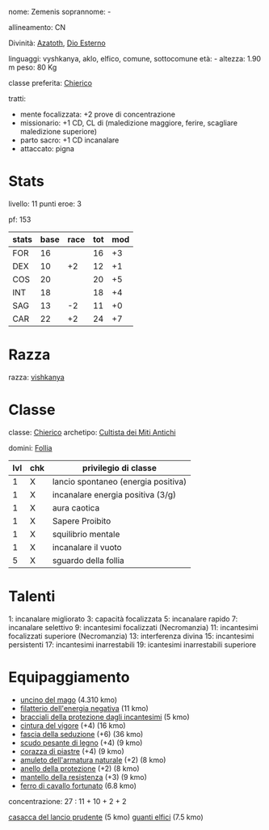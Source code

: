 nome: Zemenis
soprannome: -

allineamento: CN

Divinità: [Azatoth](https://golarion.altervista.org/wiki/Azathoth), [Dio Esterno](https://golarion.altervista.org/wiki/Dio_Esterno)

linguaggi: vyshkanya, aklo, elfico, comune, sottocomune
età: -
altezza: 1.90 m
peso: 80 Kg

classe preferita: [Chierico](https://golarion.altervista.org/wiki/Chierico)

tratti:
 - mente focalizzata: +2 prove di concentrazione
 - missionario: +1 CD, CL di (maledizione maggiore, ferire, scagliare maledizione superiore)
 - parto sacro: +1 CD incanalare
 - attaccato: pigna

# Stats

livello: 11
punti eroe: 3

pf: 153

| stats | base | race | tot | mod |
| ----- | ---- | ---- | --- | --- |
| FOR   | 16   |      | 16  | +3  |
| DEX   | 10   | +2   | 12  | +1  |
| COS   | 20   |      | 20  | +5  |
| INT   | 18   |      | 18  | +4  |
| SAG   | 13   | -2   | 11  | +0  |
| CAR   | 22   | +2   | 24  | +7  |

# Razza

razza: [vishkanya](https://golarion.altervista.org/wiki/Razze/Vishkanya)

# Classe

classe: [Chierico](https://golarion.altervista.org/wiki/Chierico)
archetipo: [Cultista dei Miti Antichi](https://golarion.altervista.org/wiki/Chierico/Archetipi#Cultista_dei_Miti_Antichi)

domini: [Follia](https://golarion.altervista.org/wiki/Dominio_della_Follia)

| lvl | chk | privilegio di classe                |
| --- | --- | ----------------------------------- |
| 1   | X   | lancio spontaneo (energia positiva) |
| 1   | X   | incanalare energia positiva (3/g)   |
| 1   | X   | aura caotica                        |
| 1   | X   | Sapere Proibito                     |
| 1   | X   | squilibrio mentale                  |
| 1   | X   | incanalare il vuoto                 |
| 5   | X   | sguardo della follia                |

# Talenti

1:  incanalare migliorato
3:  capacità focalizzata
5:  incanalare rapido
7:  incanalare selettivo
9:  incantesimi focalizzati (Necromanzia)
11: incantesimi focalizzati superiore (Necromanzia)
13: interferenza divina
15: incantesimi persistenti
17: incantesimi inarrestabili
19: icantesimi inarrestabili superiore

# Equipaggiamento

- [uncino del mago](https://golarion.altervista.org/wiki/Uncino_del_Mago) (4.310 kmo)
- [filatterio dell'energia negativa](https://golarion.altervista.org/wiki/Filatterio_dell%27Energia_Negativa) (11 kmo)
- [bracciali della protezione dagli incantesimi](https://golarion.altervista.org/wiki/Bracciali_della_Protezione_dagli_Incantesimi) (5 kmo)
- [cintura del vigore](https://golarion.altervista.org/wiki/Cintura_del_Vigore) (+4) (16 kmo)
- [fascia della seduzione](https://golarion.altervista.org/wiki/Fascia_della_Seduzione) (+6) (36 kmo)
- [scudo pesante di legno](https://golarion.altervista.org/wiki/Armature/Scudo_Pesante_di_Legno) (+4) (9 kmo)
- [corazza di piastre](https://golarion.altervista.org/wiki/Armature/Corazza_di_Piastre) (+4) (9 kmo)
- [amuleto dell'armatura naturale](https://golarion.altervista.org/wiki/Amuleto_dell%27Armatura_Naturale) (+2) (8 kmo)
- [anello della protezione](https://golarion.altervista.org/wiki/Anello_di_Protezione) (+2) (8 kmo)
- [mantello della resistenza](https://golarion.altervista.org/wiki/Mantello_della_Resistenza) (+3) (9 kmo)
- [ferro di cavallo fortunato](https://golarion.altervista.org/wiki/Ferro_di_Cavallo_Fortunato) (6.8 kmo) 

concentrazione: 27 : 11 + 10 + 2 + 2



[casacca del lancio prudente](https://golarion.altervista.org/wiki/Casacca_del_Lancio_Prudente) (5 kmo)
[guanti elfici](https://golarion.altervista.org/wiki/Guanti_Elfici) (7.5 kmo)